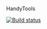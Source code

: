 HandyTools

[![Build status](https://ci.appveyor.com/api/projects/status/e8851l1ey9oy8jso?svg=true)](https://ci.appveyor.com/project/LeonardoJPerez/handytools-1s22u)